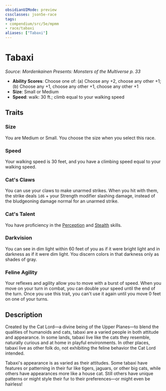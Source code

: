 ```yaml
---
obsidianUIMode: preview
cssclasses: json5e-race
tags:
- compendium/src/5e/mpmm
- race/tabaxi
aliases: ["Tabaxi"]
---
```

# Tabaxi
*Source: Mordenkainen Presents: Monsters of the Multiverse p. 33*  

- **Ability Scores**: Choose one of: (a) Choose any +2, choose any other +1; (b) Choose any +1, choose any other +1, choose any other +1
- **Size**: Small or Medium
- **Speed**: walk: 30 ft.; climb equal to your walking speed

## Traits

### Size

You are Medium or Small. You choose the size when you select this race.

### Speed

Your walking speed is 30 feet, and you have a climbing speed equal to your walking speed.

### Cat's Claws

You can use your claws to make unarmed strikes. When you hit with them, the strike deals `1d6` + your Strength modifier slashing damage, instead of the bludgeoning damage normal for an unarmed strike.

### Cat's Talent

You have proficiency in the [Perception](5E2014官方资源/规则/skills.md#Perception) and [Stealth](5E2014官方资源/规则/skills.md#Stealth) skills.

### Darkvision

You can see in dim light within 60 feet of you as if it were bright light and in darkness as if it were dim light. You discern colors in that darkness only as shades of gray.

### Feline Agility

Your reflexes and agility allow you to move with a burst of speed. When you move on your turn in combat, you can double your speed until the end of the turn. Once you use this trait, you can't use it again until you move 0 feet on one of your turns.

## Description

Created by the Cat Lord—a divine being of the Upper Planes—to blend the qualities of humanoids and cats, tabaxi are a varied people in both attitude and appearance. In some lands, tabaxi live like the cats they resemble, naturally curious and at home in playful environments. In other places, tabaxi live as other folk do, not exhibiting the feline behavior the Cat Lord intended.

Tabaxi's appearance is as varied as their attitudes. Some tabaxi have features or patterning in their fur like tigers, jaguars, or other big cats, while others have appearances more like a house cat. Still others have unique patterns or might style their fur to their preferences—or might even be hairless!